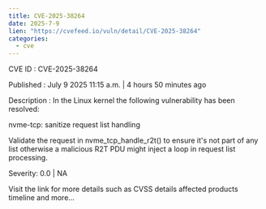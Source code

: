 ```yaml
--- 
title: CVE-2025-38264
date: 2025-7-9
lien: "https://cvefeed.io/vuln/detail/CVE-2025-38264"
categories:
  - cve
---
```


CVE ID : CVE-2025-38264

Published :  July 9
2025
11:15 a.m. | 4 hours
50 minutes ago

Description : In the Linux kernel
the following vulnerability has been resolved:

nvme-tcp: sanitize request list handling

Validate the request in nvme_tcp_handle_r2t() to ensure it's not part of
any list
otherwise a malicious R2T PDU might inject a loop in request
list processing.

Severity: 0.0 | NA

Visit the link for more details
such as CVSS details
affected products
timeline
and more...
